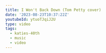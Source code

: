 ```yaml
---
title: I Won't Back Down (Tom Petty cover)
date: '2023-08-23T10:37:22Z'
youtubeId: ytuoTJqiJ2U
type: video
tags:
  - katies-40th
  - music
  - video
---
```


